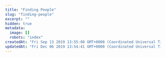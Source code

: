 ```yaml
---
title: "Finding People"
slug: "finding-people"
excerpt: ""
hidden: true
metadata: 
  image: []
  robots: "index"
createdAt: "Fri Sep 13 2019 13:55:00 GMT+0000 (Coordinated Universal Time)"
updatedAt: "Fri Dec 06 2019 13:54:41 GMT+0000 (Coordinated Universal Time)"
---
```

